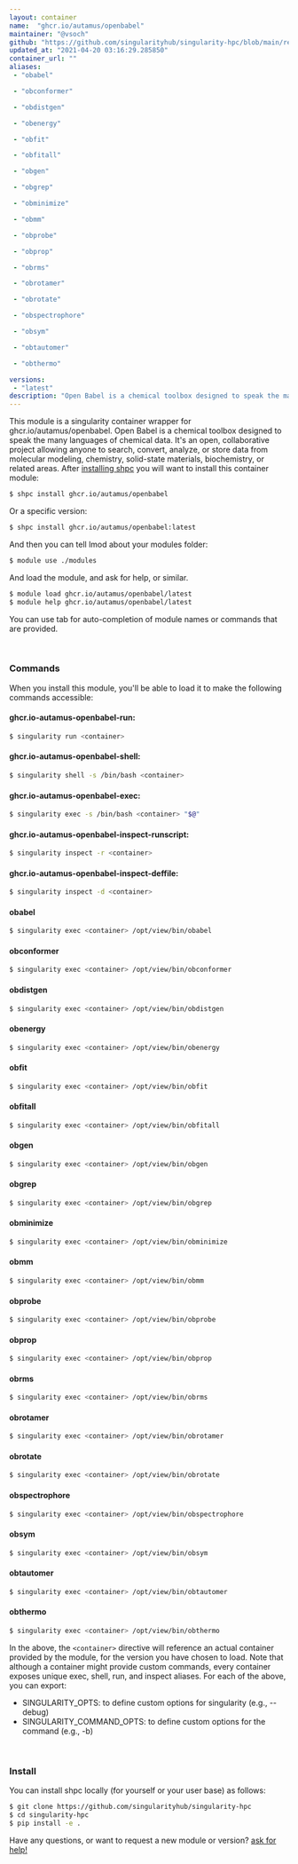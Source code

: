 ```yaml
---
layout: container
name:  "ghcr.io/autamus/openbabel"
maintainer: "@vsoch"
github: "https://github.com/singularityhub/singularity-hpc/blob/main/registry/ghcr.io/autamus/openbabel/container.yaml"
updated_at: "2021-04-20 03:16:29.285850"
container_url: ""
aliases:
 - "obabel"

 - "obconformer"

 - "obdistgen"

 - "obenergy"

 - "obfit"

 - "obfitall"

 - "obgen"

 - "obgrep"

 - "obminimize"

 - "obmm"

 - "obprobe"

 - "obprop"

 - "obrms"

 - "obrotamer"

 - "obrotate"

 - "obspectrophore"

 - "obsym"

 - "obtautomer"

 - "obthermo"

versions:
 - "latest"
description: "Open Babel is a chemical toolbox designed to speak the many languages of chemical data. It's an open, collaborative project allowing anyone to search, convert, analyze, or store data from molecular modeling, chemistry, solid-state materials, biochemistry, or related areas."
---
```


This module is a singularity container wrapper for ghcr.io/autamus/openbabel.
Open Babel is a chemical toolbox designed to speak the many languages of chemical data. It's an open, collaborative project allowing anyone to search, convert, analyze, or store data from molecular modeling, chemistry, solid-state materials, biochemistry, or related areas.
After [installing shpc](#install) you will want to install this container module:

```bash
$ shpc install ghcr.io/autamus/openbabel
```

Or a specific version:

```bash
$ shpc install ghcr.io/autamus/openbabel:latest
```

And then you can tell lmod about your modules folder:

```bash
$ module use ./modules
```

And load the module, and ask for help, or similar.

```bash
$ module load ghcr.io/autamus/openbabel/latest
$ module help ghcr.io/autamus/openbabel/latest
```

You can use tab for auto-completion of module names or commands that are provided.

<br>

### Commands

When you install this module, you'll be able to load it to make the following commands accessible:

#### ghcr.io-autamus-openbabel-run:

```bash
$ singularity run <container>
```

#### ghcr.io-autamus-openbabel-shell:

```bash
$ singularity shell -s /bin/bash <container>
```

#### ghcr.io-autamus-openbabel-exec:

```bash
$ singularity exec -s /bin/bash <container> "$@"
```

#### ghcr.io-autamus-openbabel-inspect-runscript:

```bash
$ singularity inspect -r <container>
```

#### ghcr.io-autamus-openbabel-inspect-deffile:

```bash
$ singularity inspect -d <container>
```


#### obabel
       
```bash
$ singularity exec <container> /opt/view/bin/obabel
```


#### obconformer
       
```bash
$ singularity exec <container> /opt/view/bin/obconformer
```


#### obdistgen
       
```bash
$ singularity exec <container> /opt/view/bin/obdistgen
```


#### obenergy
       
```bash
$ singularity exec <container> /opt/view/bin/obenergy
```


#### obfit
       
```bash
$ singularity exec <container> /opt/view/bin/obfit
```


#### obfitall
       
```bash
$ singularity exec <container> /opt/view/bin/obfitall
```


#### obgen
       
```bash
$ singularity exec <container> /opt/view/bin/obgen
```


#### obgrep
       
```bash
$ singularity exec <container> /opt/view/bin/obgrep
```


#### obminimize
       
```bash
$ singularity exec <container> /opt/view/bin/obminimize
```


#### obmm
       
```bash
$ singularity exec <container> /opt/view/bin/obmm
```


#### obprobe
       
```bash
$ singularity exec <container> /opt/view/bin/obprobe
```


#### obprop
       
```bash
$ singularity exec <container> /opt/view/bin/obprop
```


#### obrms
       
```bash
$ singularity exec <container> /opt/view/bin/obrms
```


#### obrotamer
       
```bash
$ singularity exec <container> /opt/view/bin/obrotamer
```


#### obrotate
       
```bash
$ singularity exec <container> /opt/view/bin/obrotate
```


#### obspectrophore
       
```bash
$ singularity exec <container> /opt/view/bin/obspectrophore
```


#### obsym
       
```bash
$ singularity exec <container> /opt/view/bin/obsym
```


#### obtautomer
       
```bash
$ singularity exec <container> /opt/view/bin/obtautomer
```


#### obthermo
       
```bash
$ singularity exec <container> /opt/view/bin/obthermo
```



In the above, the `<container>` directive will reference an actual container provided
by the module, for the version you have chosen to load. Note that although a container
might provide custom commands, every container exposes unique exec, shell, run, and
inspect aliases. For each of the above, you can export:

 - SINGULARITY_OPTS: to define custom options for singularity (e.g., --debug)
 - SINGULARITY_COMMAND_OPTS: to define custom options for the command (e.g., -b)

<br>
  
### Install

You can install shpc locally (for yourself or your user base) as follows:

```bash
$ git clone https://github.com/singularityhub/singularity-hpc
$ cd singularity-hpc
$ pip install -e .
```

Have any questions, or want to request a new module or version? [ask for help!](https://github.com/singularityhub/singularity-hpc/issues)